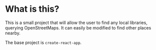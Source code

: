 # What is this?

This is a small project that will allow the user to find any local libraries, querying OpenStreetMaps. It can easily be modified to find other places nearby.

The base project is `create-react-app`.
